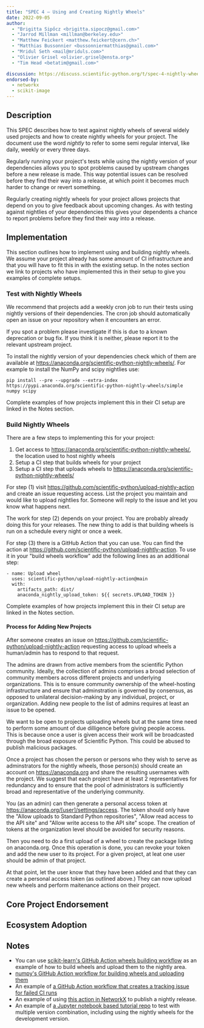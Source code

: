 ```yaml
---
title: "SPEC 4 — Using and Creating Nightly Wheels"
date: 2022-09-05
author:
  - "Brigitta Sipőcz <brigitta.sipocz@gmail.com>"
  - "Jarrod Millman <millman@berkeley.edu>"
  - "Matthew Feickert <matthew.feickert@cern.ch>"
  - "Matthias Bussonnier <bussonniermatthias@gmail.com>"
  - "Mridul Seth <mail@mriduls.com>"
  - "Olivier Grisel <olivier.grisel@ensta.org>"
  - "Tim Head <betatim@gmail.com>"

discussion: https://discuss.scientific-python.org/t/spec-4-nightly-wheels/474
endorsed-by:
  - networkx
  - scikit-image
---
```


## Description

<!--
Briefly and clearly describe the proposal.
Explain the general need and the advantages of this specific proposal.
If relevant, include examples of how the new functionality would be used,
intended use-cases, and pseudo-code illustrating its use.
-->

This SPEC describes how to test against nightly wheels of several widely used
projects and how to create nightly wheels for your project. The document use the word
_nightly_ to refer to some semi regular interval, like daily, weekly or every three days.

Regularly running your project's tests while using the nightly version of your
dependencies allows you to spot problems caused by upstream changes before a new release
is made. This way potential issues can be resolved before they find their way
into a release, at which point it becomes much harder to change or revert
something.

Regularly creating nightly wheels for your project allows projects that depend on
you to give feedback about upcoming changes. As with testing against nightlies of
your dependencies this gives your dependents a chance to report problems before they
find their way into a release.

## Implementation

This section outlines how to implement using and building nightly wheels. We assume your
project already has some amount of CI infrastructure and that you will have to fit this
in with the existing setup. In the notes section we link to projects who have implemented
this in their setup to give you examples of complete setups.

### Test with Nightly Wheels

We recommend that projects add a weekly cron job to run their tests using nightly versions
of their dependencies. The cron job should automatically open an issue on your repository
when it encounters an error.

If you spot a problem please investigate if this is due to a known deprecation or
bug fix. If you think it is neither, please report it to the relevant upstream project.

To install the nightly version of your dependencies check which of them are available
at https://anaconda.org/scientific-python-nightly-wheels/. For example to install the NumPy and scipy nightlies use:

```
pip install --pre --upgrade --extra-index https://pypi.anaconda.org/scientific-python-nightly-wheels/simple numpy scipy
```

Complete examples of how projects implement this in their CI setup are linked in the Notes section.

### Build Nightly Wheels

There are a few steps to implementing this for your project:

1. Get access to https://anaconda.org/scientific-python-nightly-wheels/, the location used to host nightly wheels
2. Setup a CI step that builds wheels for your project
3. Setup a CI step that uploads wheels to https://anaconda.org/scientific-python-nightly-wheels/

For step (1) visit https://github.com/scientific-python/upload-nightly-action and create an issue
requesting access. List the project you maintain and would like to upload nightlies for. Someone
will reply to the issue and let you know what happens next.

The work for step (2) depends on your project. You are probably already doing this for your
releases. The new thing to add is that building wheels is run on a schedule every night or
once a week.

For step (3) there is a GitHub Action that you can use. You can find the action at
https://github.com/scientific-python/upload-nightly-action. To use it in your "build wheels
workflow" add the following lines as an additional step:

```
- name: Upload wheel
  uses: scientific-python/upload-nightly-action@main
  with:
    artifacts_path: dist/
    anaconda_nightly_upload_token: ${{ secrets.UPLOAD_TOKEN }}
```

Complete examples of how projects implement this in their CI setup are linked in the Notes section.

#### Process for Adding New Projects

After someone creates an issue on https://github.com/scientific-python/upload-nightly-action
requesting access to upload wheels a human/admin has to respond to that request.

The admins are drawn from active members from the scientific Python community.
Ideally, the collection of admins comprises a broad selection of community
members across different projects and underlying organizations.
This is to ensure community ownership of the wheel-hosting infrastructure and
ensure that adminstration is governed by consensus, as opposed to unilateral
decision-making by any individual, project, or organization.
Adding new people to the list of admins requires at least an issue to be opened.

We want to be open to projects uploading wheels but at the same time need to perform some
amount of due dilligence before giving people access. This is because once a user is given
access their work will be broadcasted through the broad exposure of Scientific Python. This
could be abused to publish malicious packages.

Once a project has chosen the person or persons who they wish to serve as
adminstrators for the nightly wheels, those person(s) should create an
account on https://anaconda.org and share the resulting usernames with the
project.
We suggest that each project have at least 2 representatives for redundancy and to
ensure that the pool of administrators is sufficiently broad and representative
of the underlying community.

You (as an admin) can then generate a personal access token at
https://anaconda.org/[user]/settings/access.
The token should only have the "Allow uploads to Standard Python repositories",
"Allow read access to the API site" and "Allow write access to the API site" scope.
The creation of tokens at the organization level should be avoided for security reasons.

Then you need to do a first upload of a wheel to create the package listing on anaconda.org.
Once this operation is done, you can revoke your token and add the new user to its project.
For a given project, at leat one user should be admin of that project.

At that point, let the user know that they have been added and that they can create a personal
access token (as outlined above.) They can now upload new wheels and perform maitenance
actions on their project.

## Core Project Endorsement

<!--
Discuss what it means for a core project to endorse this SPEC.
-->

## Ecosystem Adoption

<!--
Discuss what it means for a project to adopt this SPEC.
-->

## Notes

<!--
Include a bulleted list of annotated links, comments,
and other ancillary information as needed.
-->

- You can use [scikit-learn's GitHub Action wheels building workflow](https://github.com/scikit-learn/scikit-learn/blob/f034f57b1ad7bc5a7a5dd342543cea30c85e74ff/.github/workflows/wheels.yml)
  as an example of how to build wheels and upload them to the nightly area.
- [numpy's GitHub Action workflow for building wheels and uploading them](https://github.com/numpy/numpy/blob/cc0abd768575d7f9e862de0b4912af27f6e9690d/.github/workflows/wheels.yml)
- An example of [a GitHub Action workflow that creates a tracking issue for failed CI runs](https://github.com/scikit-learn/scikit-learn/blob/689efe2f25356aa674bd0090f44b0914aae4d3a3/.github/workflows/update_tracking_issue.yml)
- An example of using [this action in NetworkX](https://github.com/networkx/networkx/blob/main/.github/workflows/nightly.yml) to publish a nightly release.
- An example of [a Jupyter notebook based tutorial repo](https://github.com/numpy/numpy-tutorials/blob/main/tox.ini) to test with multiple version combination, including using the nightly wheels for the development version.
